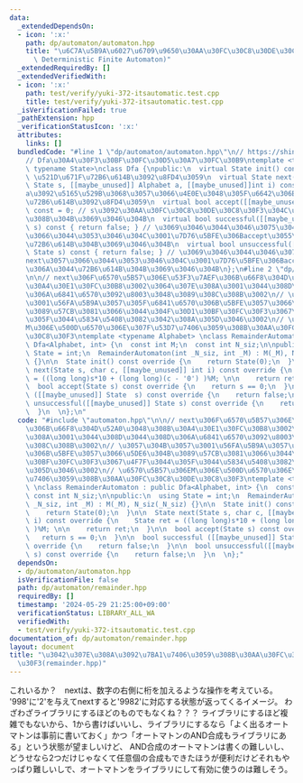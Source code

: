 ```yaml
---
data:
  _extendedDependsOn:
  - icon: ':x:'
    path: dp/automaton/automaton.hpp
    title: "\u6C7A\u5B9A\u6027\u6709\u9650\u30AA\u30FC\u30C8\u30DE\u30C8\u30F3(DFA,\
      \ Deterministic Finite Automaton)"
  _extendedRequiredBy: []
  _extendedVerifiedWith:
  - icon: ':x:'
    path: test/verify/yuki-372-itsautomatic.test.cpp
    title: test/verify/yuki-372-itsautomatic.test.cpp
  _isVerificationFailed: true
  _pathExtension: hpp
  _verificationStatusIcon: ':x:'
  attributes:
    links: []
  bundledCode: "#line 1 \"dp/automaton/automaton.hpp\"\n// https://shino16.github.io/blog/post/algo/%E3%82%AA%E3%83%BC%E3%83%88%E3%83%9E%E3%83%88%E3%83%B3/\n\
    // Dfa\u30A4\u30F3\u30BF\u30FC\u30D5\u30A7\u30FC\u30B9\ntemplate <typename Alphabet,\
    \ typename State>\nclass Dfa {\npublic:\n  virtual State init() const = 0; //\
    \ \u521D\u671F\u72B6\u614B\u3092\u8FD4\u3059\n  virtual State next([[maybe_unused]]\
    \ State s, [[maybe_unused]] Alphabet a, [[maybe_unused]]int i) const = 0; // s\u306B\
    a\u3092\u5165\u529B\u3068\u3057\u3066\u4E0E\u3048\u305F\u6642\u306E\u6B21\u306E\
    \u72B6\u614B\u3092\u8FD4\u3059\n  virtual bool accept([[maybe_unused]] State s)\
    \ const = 0; // s\u3092\u30AA\u30FC\u30C8\u30DE\u30C8\u30F3\u304C\u53D7\u7406\u3059\
    \u308B\u304B\u3069\u3046\u304B\n  virtual bool successful([[maybe_unused]] State\
    \ s) const { return false; } // \u3069\u3046\u3044\u3046\u3075\u3046\u306Bnext\u3057\
    \u3066\u3044\u3053\u3046\u304C\u3001\u7D76\u5BFE\u306Baccept\u3055\u308C\u308B\
    \u72B6\u614B\u304B\u3069\u3046\u304B\n  virtual bool unsuccessful([[maybe_unused]]\
    \ State s) const { return false; } // \u3069\u3046\u3044\u3046\u3075\u3046\u306B\
    next\u3057\u3066\u3044\u3053\u3046\u304C\u3001\u7D76\u5BFE\u306Baccpet\u3055\u308C\
    \u306A\u3044\u72B6\u614B\u304B\u3069\u3046\u304B\n};\n#line 2 \"dp/automaton/remainder.hpp\"\
    \n\n// next\u306F\u6570\u5B57\u306E\u53F3\u7AEF\u306B\u66F8\u304D\u52A0\u3048\u308B\
    \u30A4\u30E1\u30FC\u30B8\u3002\u3064\u307E\u308A\u3001\u3044\u308D\u3044\u308D\
    \u306A\u6841\u6570\u3092\u8003\u3048\u3089\u308C\u308B\u3002\n// \u3057\u304B\u3057\
    \u3001\u56FA\u5B9A\u3057\u305F\u6841\u6570\u306B\u5BFE\u3057\u3066\u5DE6\u304B\
    \u3089\u57CB\u3081\u3066\u3044\u304F\u30D1\u30BF\u30FC\u30F3\u3067\u4F7F\u3044\
    \u305F\u3044\u5834\u5408\u3082\u3042\u308A\u305D\u3046\u3002\n// \u6570\u5B57\u306E\
    M\u306E\u500D\u6570\u306E\u307F\u53D7\u7406\u3059\u308B\u30AA\u30FC\u30C8\u30DE\
    \u30C8\u30F3\ntemplate <typename Alphabet> \nclass RemainderAutomaton : public\
    \ Dfa<Alphabet, int> {\n  const int M;\n  const int N_siz;\n\npublic:\n  using\
    \ State = int;\n  RemainderAutomaton(int _N_siz, int _M) : M(_M), N_siz(_N_siz)\
    \ {}\n\n  State init() const override {\n    return State(0);\n  }\n\n  State\
    \ next(State s, char c, [[maybe_unused]] int i) const override {\n    State ret\
    \ = ((long long)s*10 + (long long)(c - '0') )%M; \n\n    return ret;\n  }\n\n\
    \  bool accept(State s) const override {\n    return s == 0;\n  }\n\n  bool successful\
    \ ([[maybe_unused]] State  s) const override {\n    return false;\n  }\n\n  bool\
    \ unsuccessful([[maybe_unused]] State s) const override {\n    return false;\n\
    \  }\n  \n};\n"
  code: "#include \"automaton.hpp\"\n\n// next\u306F\u6570\u5B57\u306E\u53F3\u7AEF\
    \u306B\u66F8\u304D\u52A0\u3048\u308B\u30A4\u30E1\u30FC\u30B8\u3002\u3064\u307E\
    \u308A\u3001\u3044\u308D\u3044\u308D\u306A\u6841\u6570\u3092\u8003\u3048\u3089\
    \u308C\u308B\u3002\n// \u3057\u304B\u3057\u3001\u56FA\u5B9A\u3057\u305F\u6841\u6570\
    \u306B\u5BFE\u3057\u3066\u5DE6\u304B\u3089\u57CB\u3081\u3066\u3044\u304F\u30D1\
    \u30BF\u30FC\u30F3\u3067\u4F7F\u3044\u305F\u3044\u5834\u5408\u3082\u3042\u308A\
    \u305D\u3046\u3002\n// \u6570\u5B57\u306EM\u306E\u500D\u6570\u306E\u307F\u53D7\
    \u7406\u3059\u308B\u30AA\u30FC\u30C8\u30DE\u30C8\u30F3\ntemplate <typename Alphabet>\
    \ \nclass RemainderAutomaton : public Dfa<Alphabet, int> {\n  const int M;\n \
    \ const int N_siz;\n\npublic:\n  using State = int;\n  RemainderAutomaton(int\
    \ _N_siz, int _M) : M(_M), N_siz(_N_siz) {}\n\n  State init() const override {\n\
    \    return State(0);\n  }\n\n  State next(State s, char c, [[maybe_unused]] int\
    \ i) const override {\n    State ret = ((long long)s*10 + (long long)(c - '0')\
    \ )%M; \n\n    return ret;\n  }\n\n  bool accept(State s) const override {\n \
    \   return s == 0;\n  }\n\n  bool successful ([[maybe_unused]] State  s) const\
    \ override {\n    return false;\n  }\n\n  bool unsuccessful([[maybe_unused]] State\
    \ s) const override {\n    return false;\n  }\n  \n};"
  dependsOn:
  - dp/automaton/automaton.hpp
  isVerificationFile: false
  path: dp/automaton/remainder.hpp
  requiredBy: []
  timestamp: '2024-05-29 21:25:00+09:00'
  verificationStatus: LIBRARY_ALL_WA
  verifiedWith:
  - test/verify/yuki-372-itsautomatic.test.cpp
documentation_of: dp/automaton/remainder.hpp
layout: document
title: "\u3042\u307E\u308A\u3092\u7BA1\u7406\u3059\u308B\u30AA\u30FC\u30C8\u30DE\u30C8\
  \u30F3(remainder.hpp)"
---
```


これいるか？　nextは、数字の右側に桁を加えるような操作を考えている。 '998'に'2'を与えてnextすると'9982'に対応する状態が返ってくるイメージ。
わざわざライブラリにするほどのものでもなくね？？？
ライブラリにするほど複雑でもないから、1から書けばいいし、ライブラリにするなら「よく出るオートマトンは事前に書いておく」かつ「オートマトンのAND合成もライブラリにある」という状態が望ましいけど、
AND合成のオートマトンは書くの難しいし、どうせなら2つだけじゃなくて任意個の合成もできたほうが便利だけどそれもやっぱり難しいしで、オートマトンをライブラリにして有効に使うのは難しそう。